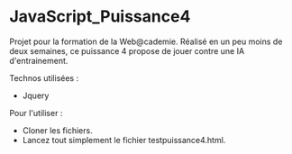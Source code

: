 # JavaScript_Puissance4

Projet pour la formation de la Web@cademie. Réalisé en un peu moins de deux semaines, ce puissance 4 propose de jouer contre une IA d'entrainement.

Technos utilisées :
- Jquery

Pour l'utiliser :
- Cloner les fichiers.
- Lancez tout simplement le fichier testpuissance4.html.
